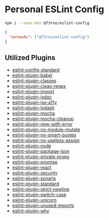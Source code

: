 # Personal ESLint Config

```bash
npm i --save-dev @f3rno/eslint-config
```

```json
{
  "extends": ["@f3rno/eslint-config"]
}
```

## Utilized Plugins

- [eslint-config-standard](https://www.npmjs.com/package/eslint-config-standard)
- [eslint-plugin-babel](https://www.npmjs.com/package/eslint-plugin-babel)
- [eslint-plugin-classes](https://www.npmjs.com/package/eslint-plugin-classes)
- [eslint-plugin-clean-regex](https://www.npmjs.com/package/eslint-plugin-clean-regex)
- [eslint-plugin-import](https://www.npmjs.com/package/eslint-plugin-import)
- [eslint-plugin-jsdoc](https://www.npmjs.com/package/eslint-plugin-jsdoc)
- [eslint-plugin-jsx-a11y](https://www.npmjs.com/package/eslint-plugin-jsx-a11y)
- [eslint-plugin-lodash](https://www.npmjs.com/package/eslint-plugin-lodash)
- [eslint-plugin-mocha](https://www.npmjs.com/package/eslint-plugin-mocha)
- [eslint-plugin-mocha-cleanup](https://www.npmjs.com/package/eslint-plugin-mocha-cleanup)
- [eslint-plugin-new-with-error](https://www.npmjs.com/package/eslint-plugin-new-with-error)
- [eslint-plugin-no-module-mutate](https://www.npmjs.com/package/eslint-plugin-no-module-mutate)
- [eslint-plugin-no-smart-quotes](https://www.npmjs.com/package/eslint-plugin-no-smart-quotes)
- [eslint-plugin-no-useless-assign](https://www.npmjs.com/package/eslint-plugin-no-useless-assign)
- [eslint-plugin-node](https://www.npmjs.com/package/eslint-plugin-node)
- [eslint-plugin-package-json](https://www.npmjs.com/package/eslint-plugin-package-json)
- [eslint-plugin-private-props](https://www.npmjs.com/package/eslint-plugin-private-props)
- [eslint-plugin-promise](https://www.npmjs.com/package/eslint-plugin-promise)
- [eslint-plugin-react](https://www.npmjs.com/package/eslint-plugin-react)
- [eslint-plugin-security](https://www.npmjs.com/package/eslint-plugin-security)
- [eslint-plugin-sonarjs](https://www.npmjs.com/package/eslint-plugin-sonarjs)
- [eslint-plugin-standard](https://www.npmjs.com/package/eslint-plugin-standard)
- [eslint-plugin-strict-newline](https://www.npmjs.com/package/eslint-plugin-strict-newline)
- [eslint-plugin-switch-case](https://www.npmjs.com/package/eslint-plugin-switch-case)
- [eslint-plugin-unicorn](https://www.npmjs.com/package/eslint-plugin-unicorn)
- [eslint-plugin-unused-imports](https://www.npmjs.com/package/eslint-plugin-unused-imports)
- [eslint-plugin-why](https://www.npmjs.com/package/eslint-plugin-why)
